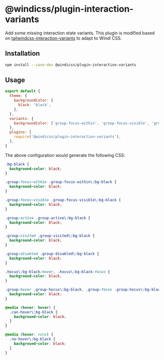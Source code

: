 # @windicss/plugin-interaction-variants

Add some missing interaction state variants. This plugin is modified based on [tailwindcss-interaction-variants](https://github.com/benface/tailwindcss-interaction-variants) to adapt to Windi CSS.

## Installation

```bash
npm install --save-dev @windicss/plugin-interaction-variants
```

## Usage

```js windi.config.js
export default {
  theme: {
    backgroundColor: {
      black: 'black',
    },
  },
  variants: {
    backgroundColor: ['group-focus-within', 'group-focus-visible', 'group-active', 'group-visited', 'group-disabled', 'hocus', 'group-hocus', 'can-hover', 'no-hover'],
  },
  plugins: [
    require('@windicss/plugin-interaction-variants'),
  ],
}
```

The above configuration would generate the following CSS:

```css
.bg-black {
  background-color: black;
}

.group:focus-within .group-focus-within\:bg-black {
  background-color: black;
}

.group:focus-visible .group-focus-visible\:bg-black {
  background-color: black;
}

.group:active .group-active\:bg-black {
  background-color: black;
}

.group:visited .group-visited\:bg-black {
  background-color: black;
}

.group:disabled .group-disabled\:bg-black {
  background-color: black;
}

.hocus\:bg-black:hover, .hocus\:bg-black:focus {
  background-color: black;
}

.group:hover .group-hocus\:bg-black, .group:focus .group-hocus\:bg-black {
  background-color: black;
}

@media (hover: hover) {
  .can-hover\:bg-black {
    background-color: black;
  }
}

@media (hover: none) {
  .no-hover\:bg-black {
    background-color: black;
  }
}
```
